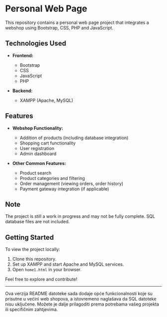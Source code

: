 
# Personal Web Page

This repository contains a personal web page project that integrates a webshop using Bootstrap, CSS, PHP and JavaScript.

## Technologies Used

- **Frontend:**
  - Bootstrap
  - CSS
  - JavaScript
  - PHP

- **Backend:**
  - XAMPP (Apache, MySQL)

## Features

- **Webshop Functionality:**
  - Addition of products (including database integration)
  - Shopping cart functionality
  - User registration
  - Admin dashboard

- **Other Common Features:**
  - Product search
  - Product categories and filtering
  - Order management (viewing orders, order history)
  - Payment gateway integration (if applicable)

## Note

The project is still a work in progress and may not be fully complete. SQL database files are not included.

## Getting Started

To view the project locally:
1. Clone this repository.
2. Set up XAMPP and start Apache and MySQL services.
3. Open `home1.html` in your browser.

Feel free to explore and contribute!

---

Ova verzija README datoteke sada dodaje opće funkcionalnosti koje su prisutne u većini web shopova, a istovremeno naglašava da SQL datoteke nisu uključene. Možete je dalje prilagoditi prema potrebama vašeg projekta ili specifičnim zahtjevima.
